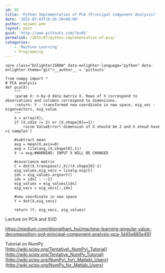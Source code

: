 ```yaml
---
id: 85
title: 'Python Implementation of PCA (Principal Component Analysis)'
date: '2015-07-03T19:26:39+00:00'
author: weiwen.web
layout: post
guid: 'http://www.pittnuts.com/?p=85'
permalink: /2015/07/python-implementation-of-pca/
categories:
    - 'Machine Learning'
    - Programming
---
```


```
<pre class="EnlighterJSRAW" data-enlighter-language="python" data-enlighter-theme="git">__author__ = 'pittnuts'

from numpy import *
# PCA analysis
def pca(X):
    """
    :param X: n-by-d data matrix X. Rows of X correspond to observations and columns correspond to dimensions.
    :return: Y - transformed new coordinate in new space, eig_vec - eigenvectors, eig_value
    """
    X = array(X);
    if (X.ndim != 2) or (X.shape[0]==1):
        raise ValueError('dimension of X should be 2 and X shoud have >1 samples')

    #subtract mean
    avg = mean(X,axis=0)
    avg = tile(avg,(X.shape[0],1))
    X -= avg;#WARNING: INPUT X WILL BE CHANGED

    #covariance matrix
    C = dot(X.transpose(),X)/(X.shape[0]-1)
    eig_values,eig_vecs = linalg.eig(C)
    idx = eig_values.argsort()
    idx = idx[ : :-1]
    eig_values = eig_values[idx]
    eig_vecs = eig_vecs[:,idx]

    #new coordinate in new space
    Y = dot(X,eig_vecs)
    
    return (Y, eig_vecs, eig_values)
```

Lecture on PCA and SVD

https://medium.com/@jonathan\_hui/machine-learning-singular-value-decomposition-svd-principal-component-analysis-pca-1d45e885e491

Tutorial on NumPy  
[http://wiki.scipy.org/Tentative\_NumPy\_Tutorial](http://wiki.scipy.org/Tentative_NumPy_Tutorial)  
[http://wiki.scipy.org/NumPy\_for\_Matlab\_Users](http://wiki.scipy.org/NumPy_for_Matlab_Users)